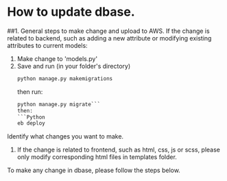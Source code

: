 # How to update dbase.

##1. General steps to make change and upload to AWS. 
If the change is related to backend, such as adding a new attribute or modifying existing attributes to current models: 
1. Make change to 'models.py' 
2. Save and run (in your folder's directory) 
    ```Python 
    python manage.py makemigrations
    ``` 
    then run:
    ```Python 
    python manage.py migrate```
    then: 
    ```Python
    eb deploy
    ```

Identify what changes you want to make.
1. If the change is related to frontend, such as html, css, js or scss, please only modify corresponding html files in templates folder. 

To make any change in dbase, please follow the steps below. 

